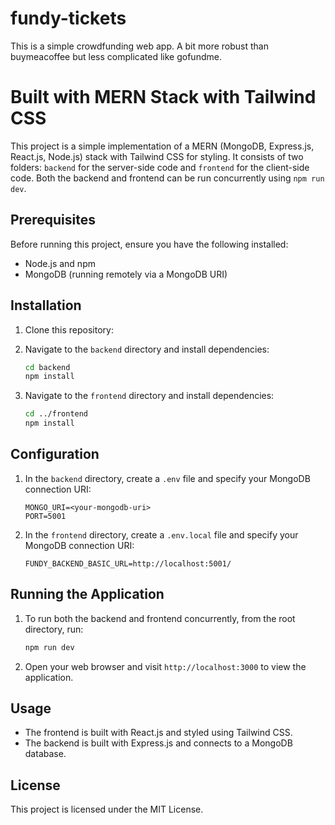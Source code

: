 # fundy-tickets
This is a simple crowdfunding web app. A bit more robust than buymeacoffee but less complicated like gofundme.

# Built with MERN Stack with Tailwind CSS

This project is a simple implementation of a MERN (MongoDB, Express.js, React.js, Node.js) stack with Tailwind CSS for styling. It consists of two folders: `backend` for the server-side code and `frontend` for the client-side code. Both the backend and frontend can be run concurrently using `npm run dev`.

## Prerequisites

Before running this project, ensure you have the following installed:

- Node.js and npm
- MongoDB (running remotely via a MongoDB URI)

## Installation

1. Clone this repository:


2. Navigate to the `backend` directory and install dependencies:

   ```bash
   cd backend
   npm install
   ```

3. Navigate to the `frontend` directory and install dependencies:

   ```bash
   cd ../frontend
   npm install
   ```

## Configuration

1. In the `backend` directory, create a `.env` file and specify your MongoDB connection URI:

   ```
   MONGO_URI=<your-mongodb-uri>
   PORT=5001
   ```

2. In the `frontend` directory, create a `.env.local` file and specify your MongoDB connection URI:

   ```
   FUNDY_BACKEND_BASIC_URL=http://localhost:5001/
   ```
## Running the Application

1. To run both the backend and frontend concurrently, from the root directory, run:

   ```bash
   npm run dev
   ```

4. Open your web browser and visit `http://localhost:3000` to view the application.

## Usage

- The frontend is built with React.js and styled using Tailwind CSS. 
- The backend is built with Express.js and connects to a MongoDB database.

## License

This project is licensed under the MIT License.